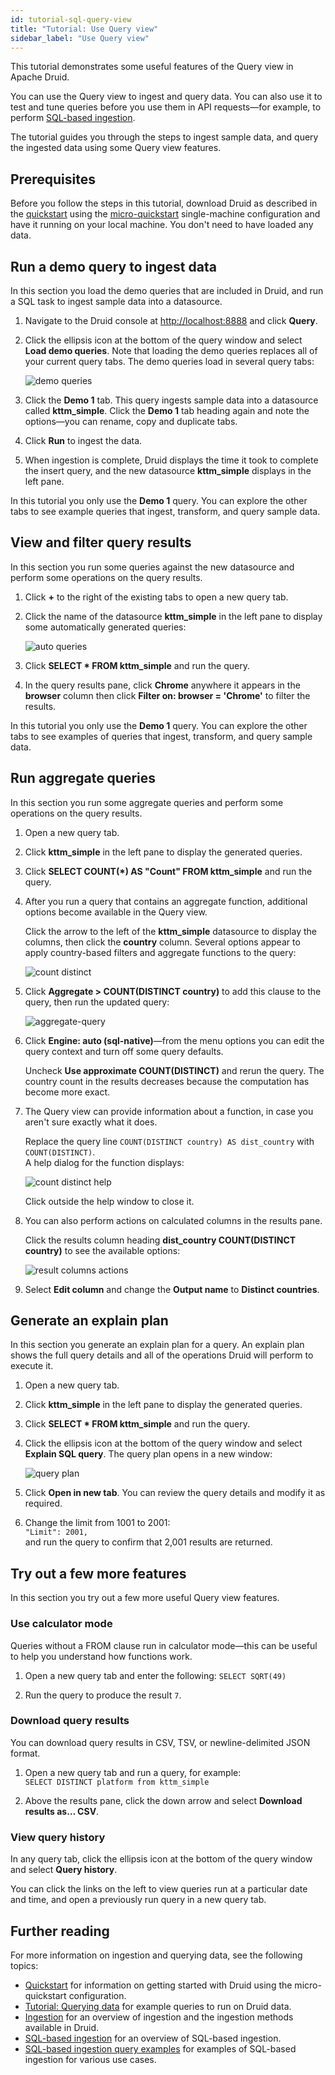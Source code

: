 ```yaml
---
id: tutorial-sql-query-view
title: "Tutorial: Use Query view"
sidebar_label: "Use Query view"
---
```


<!--
  ~ Licensed to the Apache Software Foundation (ASF) under one
  ~ or more contributor license agreements.  See the NOTICE file
  ~ distributed with this work for additional information
  ~ regarding copyright ownership.  The ASF licenses this file
  ~ to you under the Apache License, Version 2.0 (the
  ~ "License"); you may not use this file except in compliance
  ~ with the License.  You may obtain a copy of the License at
  ~
  ~   http://www.apache.org/licenses/LICENSE-2.0
  ~
  ~ Unless required by applicable law or agreed to in writing,
  ~ software distributed under the License is distributed on an
  ~ "AS IS" BASIS, WITHOUT WARRANTIES OR CONDITIONS OF ANY
  ~ KIND, either express or implied.  See the License for the
  ~ specific language governing permissions and limitations
  ~ under the License.
  -->


This tutorial demonstrates some useful features of the Query view in Apache Druid.

You can use the Query view to ingest and query data. You can also use it to test and tune queries before you use them in API requests&mdash;for example, to perform [SQL-based ingestion](../multi-stage-query/api.md).

The tutorial guides you through the steps to ingest sample data, and query the ingested data using some Query view features.

## Prerequisites

Before you follow the steps in this tutorial, download Druid as described in the [quickstart](./index.md) using the [micro-quickstart](../operations/single-server.md#micro-quickstart-4-cpu-16gib-ram) single-machine configuration and have it running on your local machine. You don't need to have loaded any data.

## Run a demo query to ingest data

In this section you load the demo queries that are included in Druid, and run a SQL task to ingest sample data into a datasource.

1. Navigate to the Druid console at [http://localhost:8888](http://localhost:8888) and click **Query**.

2. Click the ellipsis icon at the bottom of the query window and select **Load demo queries**. Note that loading the demo queries replaces all of your current query tabs. The demo queries load in several query tabs:

   ![demo queries](../assets/tutorial-sql-demo-queries.png)

3. Click the **Demo 1** tab. This query ingests sample data into a datasource called **kttm_simple**. Click the **Demo 1** tab heading again and note the options&mdash;you can rename, copy and duplicate tabs.

4. Click **Run** to ingest the data.

5. When ingestion is complete, Druid displays the time it took to complete the insert query, and the new datasource **kttm_simple** displays in the left pane.

In this tutorial you only use the **Demo 1** query. You can explore the other tabs to see example queries that ingest, transform, and query sample data.

## View and filter query results

In this section you run some queries against the new datasource and perform some operations on the query results.

1. Click **+** to the right of the existing tabs to open a new query tab.

2. Click the name of the datasource **kttm_simple** in the left pane to display some automatically generated queries:

   ![auto queries](../assets/tutorial-sql-auto-queries.png)

3. Click **SELECT * FROM kttm_simple** and run the query.

4. In the query results pane, click **Chrome** anywhere it appears in the **browser** column then click **Filter on: browser = 'Chrome'** to filter the results.

In this tutorial you only use the **Demo 1** query. You can explore the other tabs to see examples of queries that ingest, transform, and query sample data.

## Run aggregate queries

In this section you run some aggregate queries and perform some operations on the query results.

1. Open a new query tab.

2. Click **kttm_simple** in the left pane to display the generated queries.

3. Click **SELECT COUNT(*) AS "Count" FROM kttm_simple** and run the query.

4. After you run a query that contains an aggregate function, additional options become available in the Query view. 

   Click the arrow to the left of the **kttm_simple** datasource to display the columns, then click the **country** column. Several options appear to apply country-based filters and aggregate functions to the query:

   ![count distinct](../assets/tutorial-sql-count-distinct.png)

5. Click **Aggregate > COUNT(DISTINCT country)** to add this clause to the query, then run the updated query:

   ![aggregate-query](../assets/tutorial-sql-aggregate-query.png)

6. Click **Engine: auto (sql-native)**&mdash;from the menu options you can edit the query context and turn off some query defaults. 

   Uncheck **Use approximate COUNT(DISTINCT)** and rerun the query. The country count in the results decreases because the computation has become more exact.

7. The Query view can provide information about a function, in case you aren't sure exactly what it does.

   Replace the query line `COUNT(DISTINCT country) AS dist_country` with `COUNT(DISTINCT)`. 
   <br>A help dialog for the function displays:

   ![count distinct help](../assets/tutorial-sql-count-distinct-help.png)

   Click outside the help window to close it.

8. You can also perform actions on calculated columns in the results pane.

   Click the results column heading **dist_country COUNT(DISTINCT country)** to see the available options:

   ![result columns actions](../assets/tutorial-sql-result-column-actions.png)

9. Select **Edit column** and change the **Output name** to **Distinct countries**.

## Generate an explain plan

In this section you generate an explain plan for a query. An explain plan shows the full query details and all of the operations Druid will perform to execute it.

1. Open a new query tab.

2. Click **kttm_simple** in the left pane to display the generated queries.

3. Click **SELECT * FROM kttm_simple** and run the query.

4. Click the ellipsis icon at the bottom of the query window and select **Explain SQL query**. The query plan opens in a new window:

   ![query plan](../assets/tutorial-sql-query-plan.png)

5. Click **Open in new tab**. You can review the query details and modify it as required.

6. Change the limit from 1001 to 2001:
   <br>`"Limit": 2001,`
   <br>and run the query to confirm that 2,001 results are returned.

## Try out a few more features

In this section you try out a few more useful Query view features.

### Use calculator mode

Queries without a FROM clause run in calculator mode&mdash;this can be useful to help you understand how functions work.

1. Open a new query tab and enter the following:
   `SELECT SQRT(49)`

2. Run the query to produce the result `7`.

### Download query results

You can download query results in CSV, TSV, or newline-delimited JSON format.

1. Open a new query tab and run a query, for example:
   <br>`SELECT DISTINCT platform from kttm_simple`

2. Above the results pane, click the down arrow and select **Download results as… CSV**. 

### View query history

In any query tab, click the ellipsis icon at the bottom of the query window and select **Query history**. 

You can click the links on the left to view queries run at a particular date and time, and open a previously run query in a new query tab.

## Further reading

For more information on ingestion and querying data, see the following topics:

- [Quickstart](./index.md) for information on getting started with Druid using the micro-quickstart configuration.
- [Tutorial: Querying data](tutorial-query.md) for example queries to run on Druid data.
- [Ingestion](../ingestion/index.md) for an overview of ingestion and the ingestion methods available in Druid.
- [SQL-based ingestion](../multi-stage-query/index.md) for an overview of SQL-based ingestion.
- [SQL-based ingestion query examples](../multi-stage-query/examples.md) for examples of SQL-based ingestion for various use cases.
